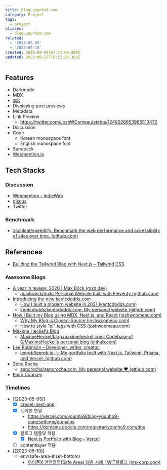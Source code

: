```yaml
---
title: blog.younho9.com
category: Project
tags:
  - project
aliases:
  - blog.younho9.com
related:
  - '2023-05-05'
  - '2023-05-10'
created: 2022-08-09T07:54:00.000Z
updated: 2023-06-27T15:32:29.360Z
---
```


## Features

- Darkmode
- MDX
- [⌘K](https://github.com/pacocoursey/cmdk)
- Displaying post previews
- Metadata
- Link Preview
  - https://twitter.com/JoshWComeau/status/1249028653985513472
- Discussion
- Code
  - Korean monospace font
  - English monospace font
- Sandpack
- [Webmention.io](https://webmention.io/)

## Tech Stacks

### Discussion

- [Webmention - IndieWeb](https://indieweb.org/Webmention)
- [giscus](https://giscus.app/ko)
- Twitter

### Benchmark

- [zachleat/speedlify: Benchmark the web performance and accessibility of sites over time. (github.com)](https://github.com/zachleat/speedlify/)

## References

- [Building the Tailwind Blog with Next.js – Tailwind CSS](https://tailwindcss.com/blog/building-the-tailwind-blog)

### Awesome Blogs

- [A year in review: 2020 | Max Böck (mxb.dev)](https://mxb.dev/blog/year-in-review-2020/)
  - [maxboeck/mxb: Personal Website built with Eleventy (github.com)](https://github.com/maxboeck/mxb)
- [Introducing the new kentcdodds.com](https://kentcdodds.com/blog/introducing-the-new-kentcdodds.com)
  - [How I built a modern website in 2021 (kentcdodds.com)](https://kentcdodds.com/blog/how-i-built-a-modern-website-in-2021)
  - [kentcdodds/kentcdodds.com: My personal website (github.com)](https://github.com/kentcdodds/kentcdodds.com)
- [How I Built my Blog using MDX, Next.js, and React (joshwcomeau.com)](https://www.joshwcomeau.com/blog/how-i-built-my-blog/)
  - [Why My Blog is Closed-Source (joshwcomeau.com)](https://www.joshwcomeau.com/blog/why-my-blog-is-closed-source/)
  - [How to style "ol" tags with CSS (joshwcomeau.com)](https://www.joshwcomeau.com/css/styling-ordered-lists-with-css-counters/)
- [Maxime Heckel's Blog](https://blog.maximeheckel.com/)
  - [MaximeHeckel/blog.maximeheckel.com: Codebase of @MaximeHeckel's personal blog (github.com)](https://github.com/MaximeHeckel/blog.maximeheckel.com)
- [Lee Robinson – Developer, writer, creator.](https://leerob.io/)
  - [leerob/leerob.io: ✨ My portfolio built with Next.js, Tailwind, Prisma, and Vercel. (github.com)](https://github.com/leerob/leerob.io)
- [Zeno Rocha](https://zenorocha.com/)
  - [zenorocha/zenorocha.com: My personal website ❤️ (github.com)](https://github.com/zenorocha/zenorocha.com)
- [Paco Coursey](https://paco.me/)

### Timelines

- [[2023-05-05]]
  - [x] [creaet-next-app](https://nextjs.org/docs/pages/api-reference/create-next-app)
  - [x] 도메인 연결
    - https://vercel.com/younho9/blog-younho9-com/settings/domains
    - https://domains.google.com/registrar/younho9.com/dns
  - [x] 블로그 템플릿 적용
    - [x] [Next.js Portfolio with Blog – Vercel](https://vercel.com/templates/next.js/nextjs-portfolio)
  - [ ] contentlayer 적용
- [[2023-05-10]]
  - env(safe-area-inset-bottom)
    - [아이폰X 안전영역(Safe Area) 대응 사례 | WIT블로그 (nts-corp.com)](https://wit.nts-corp.com/2019/10/24/5731)
